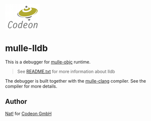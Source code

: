[![Codeon Gmbh](CodeonLogo.png)](//www.codeon.de)

# mulle-lldb

This is a debugger for [mulle-objc](//www.mulle-kybernetik.com/weblog/2015/mulle_objc_a_new_objective_c_.html)
runtime.

> See [README.txt](README.txt) for more information about lldb

The debugger is built together with the [mulle-clang](https://github.com/Codeon-GmbH/mulle-clang) compiler. See the compiler for more details.


## Author

[Nat!](//www.mulle-kybernetik.com/weblog) for
[Codeon GmbH](//www.codeon.de)

